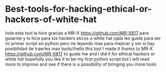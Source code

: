 # Best-tools-for-hacking-ethical-or-hackers-of-white-hat
hola esta tool la hice gracias a MR-X https://github.com/MR-X817 para guiarme y lo hice para los hackers eticos o white hat ojala les guste para ser mi primer script en python pero ire leyendo mas para mejorar y ver si hay posibilidad de traerles mas tools//hello this tool I made it thanks to MR-X https://github.com/MR-X817 to guide me and I did it for ethical hackers or white hat hopefully you like it to be my first python script but I will read more to improve and see if there is a possibility of bringing you more tools
